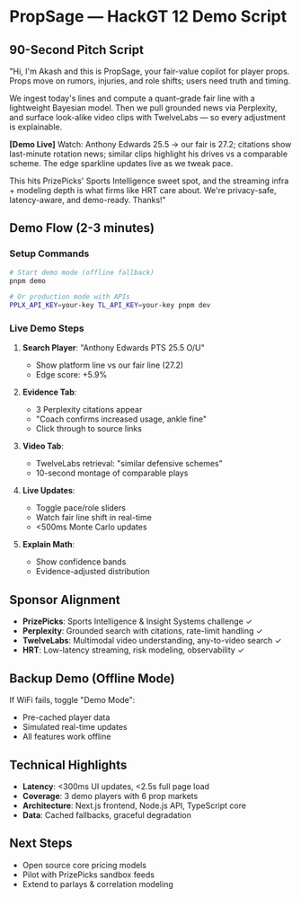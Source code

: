 # PropSage — HackGT 12 Demo Script

## 90-Second Pitch Script

"Hi, I'm Akash and this is PropSage, your fair-value copilot for player props. Props move on rumors, injuries, and role shifts; users need truth and timing. 

We ingest today's lines and compute a quant-grade fair line with a lightweight Bayesian model. Then we pull grounded news via Perplexity, and surface look-alike video clips with TwelveLabs — so every adjustment is explainable.

**[Demo Live]** Watch: Anthony Edwards 25.5 → our fair is 27.2; citations show last-minute rotation news; similar clips highlight his drives vs a comparable scheme. The edge sparkline updates live as we tweak pace.

This hits PrizePicks' Sports Intelligence sweet spot, and the streaming infra + modeling depth is what firms like HRT care about. We're privacy-safe, latency-aware, and demo-ready. Thanks!"

## Demo Flow (2-3 minutes)

### Setup Commands
```bash
# Start demo mode (offline fallback)
pnpm demo

# Or production mode with APIs
PPLX_API_KEY=your-key TL_API_KEY=your-key pnpm dev
```

### Live Demo Steps

1. **Search Player**: "Anthony Edwards PTS 25.5 O/U"
   - Show platform line vs our fair line (27.2)
   - Edge score: +5.9%

2. **Evidence Tab**: 
   - 3 Perplexity citations appear
   - "Coach confirms increased usage, ankle fine"
   - Click through to source links

3. **Video Tab**:
   - TwelveLabs retrieval: "similar defensive schemes" 
   - 10-second montage of comparable plays

4. **Live Updates**:
   - Toggle pace/role sliders
   - Watch fair line shift in real-time
   - <500ms Monte Carlo updates

5. **Explain Math**:
   - Show confidence bands
   - Evidence-adjusted distribution

## Sponsor Alignment

- **PrizePicks**: Sports Intelligence & Insight Systems challenge ✓
- **Perplexity**: Grounded search with citations, rate-limit handling ✓
- **TwelveLabs**: Multimodal video understanding, any-to-video search ✓
- **HRT**: Low-latency streaming, risk modeling, observability ✓

## Backup Demo (Offline Mode)

If WiFi fails, toggle "Demo Mode":
- Pre-cached player data
- Simulated real-time updates
- All features work offline

## Technical Highlights

- **Latency**: <300ms UI updates, <2.5s full page load
- **Coverage**: 3 demo players with 6 prop markets
- **Architecture**: Next.js frontend, Node.js API, TypeScript core
- **Data**: Cached fallbacks, graceful degradation

## Next Steps

- Open source core pricing models
- Pilot with PrizePicks sandbox feeds
- Extend to parlays & correlation modeling